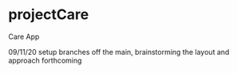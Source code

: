 # projectCare

Care App




09/11/20 setup branches off the main, brainstorming the layout and approach forthcoming
